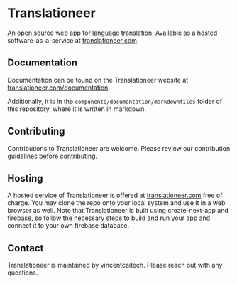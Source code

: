 # Translationeer

An open source web app for language translation. Available as a hosted software-as-a-service at [translationeer.com](https://translationeer.com).

## Documentation

Documentation can be found on the Translationeer website at [translationeer.com/documentation](https://translationeer.com/documentation)  
  
Additionally, it is in the `components/documentation/markdownfiles` folder of this repository, where it is written in markdown.

## Contributing

Contributions to Translationeer are welcome. Please review our contribution guidelines before contributing. 

## Hosting

A hosted service of Translationeer is offered at [translationeer.com](https://translationeer.com) free of charge. You may clone the repo onto your local system and use it in a web browser as well. Note that Translationeer is built using create-next-app and firebase, so follow the necessary steps to build and run your app and connect it to your own firebase database.

## Contact

Translationeer is maintained by vincentcaitech. Please reach out with any questions.
